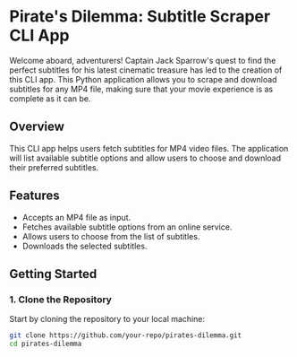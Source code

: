 # Pirate's Dilemma: Subtitle Scraper CLI App

Welcome aboard, adventurers! Captain Jack Sparrow's quest to find the perfect subtitles for his latest cinematic treasure has led to the creation of this CLI app. This Python application allows you to scrape and download subtitles for any MP4 file, making sure that your movie experience is as complete as it can be.

## Overview

This CLI app helps users fetch subtitles for MP4 video files. The application will list available subtitle options and allow users to choose and download their preferred subtitles.

## Features

- Accepts an MP4 file as input.
- Fetches available subtitle options from an online service.
- Allows users to choose from the list of subtitles.
- Downloads the selected subtitles.

## Getting Started

### 1. Clone the Repository

Start by cloning the repository to your local machine:

```bash
git clone https://github.com/your-repo/pirates-dilemma.git
cd pirates-dilemma

